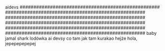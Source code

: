 aidevs
###################################################
###################################################
###################################################
###################################################
###################################################
###################################################
baby jamal shark lodówka ai devsy co tam jak tam kurakao hejże hola, jepepepepepej
